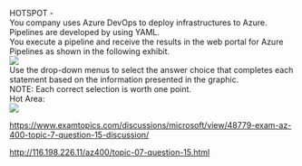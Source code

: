 HOTSPOT -<br/>You company uses Azure DevOps to deploy infrastructures to Azure.<br/>Pipelines are developed by using YAML.<br/>You execute a pipeline and receive the results in the web portal for Azure Pipelines as shown in the following exhibit.<br/><img src="https://www.examtopics.com/assets/media/exam-media/04257/0029300001.jpg" class="in-exam-image"/><br/>Use the drop-down menus to select the answer choice that completes each statement based on the information presented in the graphic.<br/>NOTE: Each correct selection is worth one point.<br/>Hot Area:<br/><img src="https://www.examtopics.com/assets/media/exam-media/04257/0029400001.png" class="in-exam-image"/><br/><p><a href="https://www.examtopics.com/discussions/microsoft/view/48779-exam-az-400-topic-7-question-15-discussion/">https://www.examtopics.com/discussions/microsoft/view/48779-exam-az-400-topic-7-question-15-discussion/</a></p><p><a href="http://116.198.226.11/az400/topic-07-question-15.html">http://116.198.226.11/az400/topic-07-question-15.html</a></p><script src="https://giscus.app/client.js"                    data-repo="azsamples/az204"                    data-repo-id="R_kgDOMRXzDQ"                    data-category="General"                    data-category-id="DIC_kwDOMRXzDc4Cgi27"                    data-mapping="pathname"                    data-strict="0"                    data-reactions-enabled="0"                    data-emit-metadata="0"                    data-input-position="bottom"                    data-theme="preferred_color_scheme"                    data-lang="en"                    crossorigin="anonymous"                    async>                    </script>